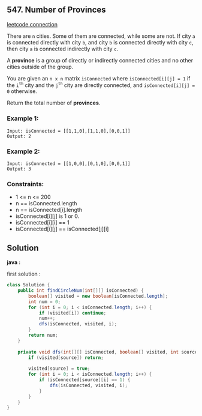 ## 547. Number of Provinces

[leetcode connection](https://leetcode.com/problems/number-of-provinces/submissions/)

There are `n` cities. Some of them are connected, while some are not. If city `a` is connected directly with city `b`, and city `b` is connected directly with city `c`, then city `a` is connected indirectly with city `c`.

A **province** is a group of directly or indirectly connected cities and no other cities outside of the group.

You are given an `n x n` matrix `isConnected` where `isConnected[i][j] = 1` if the `i`<sup>`th`</sup> city and the `j`<sup>`th`</sup> city are directly connected, and `isConnected[i][j] = 0` otherwise.

Return the total number of **provinces**.

### Example 1:
```
Input: isConnected = [[1,1,0],[1,1,0],[0,0,1]]
Output: 2
```

### Example 2:
```
Input: isConnected = [[1,0,0],[0,1,0],[0,0,1]]
Output: 3
```

### Constraints:

* 1 <= n <= 200
* n == isConnected.length
* n == isConnected[i].length
* isConnected[i][j] is 1 or 0.
* isConnected[i][i] == 1
* isConnected[i][j] == isConnected[j][i]

## Solution

**java :**

first solution :
```java
class Solution {
    public int findCircleNum(int[][] isConnected) {
        boolean[] visited = new boolean[isConnected.length];
        int num = 0;
        for (int i = 0; i < isConnected.length; i++) {
            if (visited[i]) continue;
            num++;
            dfs(isConnected, visited, i);
        }
        return num;
    }
    
    private void dfs(int[][] isConnected, boolean[] visited, int source) {
        if (visited[source]) return;
        
        visited[source] = true;
        for (int i = 0; i < isConnected.length; i++) {
            if (isConnected[source][i] == 1) {
                dfs(isConnected, visited, i);
            }
        }
    }
}
```